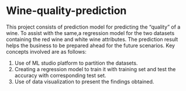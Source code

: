 # Wine-quality-prediction
 
This project consists of prediction model for predicting the “quality” of a wine. To assist
with the same,a regression model for the two
datasets containing the red wine and white wine attributes. The prediction result helps
the business to be prepared ahead for the future scenarios.
Key concepts involved are as follows:
1. Use of ML studio platform to partition the datasets.
2. Creating a regression model to train it with training set and test the accuracy with
corresponding test set.
3. Use of data visualization to present the findings obtained.
